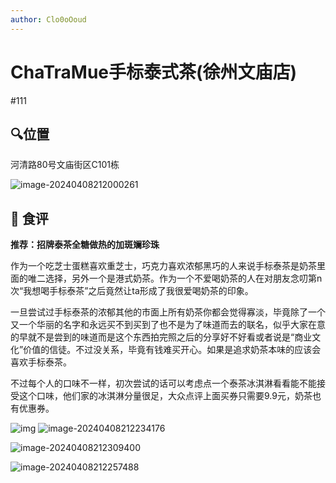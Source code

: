 ```yaml
---
author: Clo0oOoud
---
```


# ChaTraMue手标泰式茶(徐州文庙店)

#111

## :mag:位置

河清路80号文庙街区C101栋

![image-20240408212000261](https://s2.loli.net/2024/04/08/U7AX5K6hEZWq8mS.png)

## 🌰 食评

**推荐：招牌泰茶全糖做热的加斑斓珍珠**

作为一个吃芝士蛋糕喜欢重芝士，巧克力喜欢浓郁黑巧的人来说手标泰茶是奶茶里面的唯二选择，另外一个是港式奶茶。作为一个不爱喝奶茶的人在对朋友念叨第n次“我想喝手标泰茶”之后竟然让ta形成了我很爱喝奶茶的印象。

一旦尝试过手标泰茶的浓郁其他的市面上所有奶茶你都会觉得寡淡，毕竟除了一个又一个华丽的名字和永远买不到买到了也不是为了味道而去的联名，似乎大家在意的早就不是尝到的味道而是这个东西拍完照之后的分享好不好看或者说是“商业文化”价值的信徒。不过没关系，毕竟有钱难买开心。如果是追求奶茶本味的应该会喜欢手标泰茶。

不过每个人的口味不一样，初次尝试的话可以考虑点一个泰茶冰淇淋看看能不能接受这个口味，他们家的冰淇淋分量很足，大众点评上面买券只需要9.9元，奶茶也有优惠券。

![img](https://s2.loli.net/2024/04/08/KigC1oENpeZBtzJ.png) 
![image-20240408212234176](https://s2.loli.net/2024/04/08/UBk1CYtZx8P7OMo.png)

![image-20240408212309400](https://s2.loli.net/2024/04/08/AFmOsuQ1zWXNgdy.png)


![image-20240408212257488](https://s2.loli.net/2024/04/08/PjNARrvmB14fJ2O.png)

